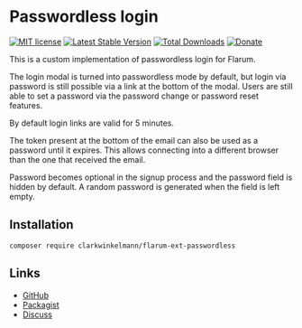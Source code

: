 # Passwordless login

[![MIT license](https://img.shields.io/badge/license-MIT-blue.svg)](https://github.com/clarkwinkelmann/flarum-ext-passwordless/blob/master/LICENSE.md) [![Latest Stable Version](https://img.shields.io/packagist/v/clarkwinkelmann/flarum-ext-passwordless.svg)](https://packagist.org/packages/clarkwinkelmann/flarum-ext-passwordless) [![Total Downloads](https://img.shields.io/packagist/dt/clarkwinkelmann/flarum-ext-passwordless.svg)](https://packagist.org/packages/clarkwinkelmann/flarum-ext-passwordless) [![Donate](https://img.shields.io/badge/paypal-donate-yellow.svg)](https://www.paypal.me/clarkwinkelmann)

This is a custom implementation of passwordless login for Flarum.

The login modal is turned into passwordless mode by default, but login via password is still possible via a link at the bottom of the modal.
Users are still able to set a password via the password change or password reset features.

By default login links are valid for 5 minutes.

The token present at the bottom of the email can also be used as a password until it expires.
This allows connecting into a different browser than the one that received the email.

Password becomes optional in the signup process and the password field is hidden by default.
A random password is generated when the field is left empty.

## Installation

    composer require clarkwinkelmann/flarum-ext-passwordless

## Links

- [GitHub](https://github.com/clarkwinkelmann/flarum-ext-passwordless)
- [Packagist](https://packagist.org/packages/clarkwinkelmann/flarum-ext-passwordless)
- [Discuss](https://discuss.flarum.org/d/22606)
